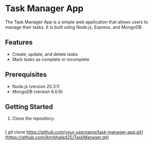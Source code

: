 # Task Manager App

The Task Manager App is a simple web application that allows users to manage their tasks. It is built using Node.js, Express, and MongoDB.

## Features

- Create, update, and delete tasks
- Mark tasks as complete or incomplete

## Prerequisites

- Node.js (version 20.3.1)
- MongoDB (version 6.0.6)

## Getting Started

1. Clone the repository:

   ```bash
  [ git clone https://github.com/your-username/task-manager-app.git](https://github.com/Amrkhaled25/TaskManager.git)
